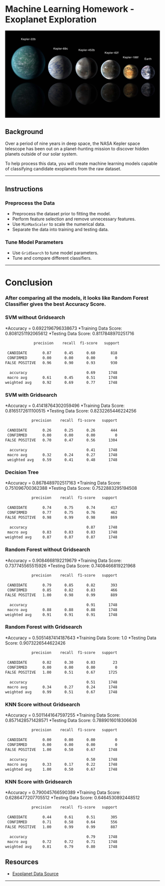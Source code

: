 # Machine Learning Homework - Exoplanet Exploration

![exoplanets.jpg](Images/exoplanets.jpg)

## Background

Over a period of nine years in deep space, the NASA Kepler space telescope has been out on a planet-hunting mission to discover hidden planets outside of our solar system.

To help process this data, you will create machine learning models capable of classifying candidate exoplanets from the raw dataset.

- - -

## Instructions

### Preprocess the Data

* Preprocess the dataset prior to fitting the model.
* Perform feature selection and remove unnecessary features.
* Use `MinMaxScaler` to scale the numerical data.
* Separate the data into training and testing data.

### Tune Model Parameters

* Use `GridSearch` to tune model parameters.
* Tune and compare different classifiers.

- - -


# Conclusion

### After comparing all the models, it looks like Random Forest Classifier gives the best Accuracy Score.

### SVM without Gridsearch

*Accuracy = 0.6922196796338673
*Training Data Score: 0.8081251192065612
*Testing Data Score: 0.8117848970251716

                 precision    recall  f1-score   support

     CANDIDATE       0.87      0.45      0.60       818
     CONFIRMED       0.00      0.00      0.00         0
    FALSE POSITIVE   0.96      0.90      0.93       930

      accuracy                           0.69      1748
     macro avg       0.61      0.45      0.51      1748
    weighted avg     0.92      0.69      0.77      1748


### SVM with Gridsearch

*Accuracy = 0.41418764302059496
*Training Data Score: 0.8165172611100515
*Testing Data Score: 0.8232265446224256

                precision    recall  f1-score   support

     CANDIDATE       0.26      0.25      0.26       444
     CONFIRMED       0.00      0.00      0.00         0
    FALSE POSITIVE   0.70      0.47      0.56      1304

      accuracy                           0.41      1748
     macro avg       0.32      0.24      0.27      1748
     weighted avg    0.59      0.41      0.48      1748


### Decision Tree 

*Accuracy = 0.8678489702517163
*Training Data Score: 0.751096700362388
*Testing Data Score: 0.7522883295194508

                precision    recall  f1-score   support

     CANDIDATE       0.74      0.75      0.74       417
     CONFIRMED       0.77      0.75      0.76       462
    FALSE POSITIVE   0.98      0.99      0.98       869

      accuracy                           0.87      1748
     macro avg       0.83      0.83      0.83      1748
    weighted avg     0.87      0.87      0.87      1748


### Random Forest without Gridsearch

*Accuracy = 0.9084668192219679
*Training Data Score: 0.737745565515926
*Testing Data Score: 0.7408466819221968

                precision    recall  f1-score   support

     CANDIDATE       0.79      0.85      0.82       393
     CONFIRMED       0.85      0.82      0.83       466
    FALSE POSITIVE   1.00      0.98      0.99       889

      accuracy                           0.91      1748
     macro avg       0.88      0.88      0.88      1748
    weighted avg     0.91      0.91      0.91      1748
  
  
### Random Forest with Gridsearch

*Accuracy = 0.5051487414187643
*Training Data Score: 1.0
*Testing Data Score: 0.9073226544622426

                precision    recall  f1-score   support

     CANDIDATE       0.02      0.30      0.03        23
     CONFIRMED       0.00      0.00      0.00         0
    FALSE POSITIVE   1.00      0.51      0.67      1725

      accuracy                           0.51      1748
     macro avg       0.34      0.27      0.24      1748
    weighted avg     0.99      0.51      0.67      1748
  
  
### KNN Score without Gridsearch

*Accuracy = 0.5011441647597255
*Training Data Score: 0.8571428571428571
*Testing Data Score: 0.7889016018306636

                precision    recall  f1-score   support

     CANDIDATE       0.00      0.00      0.00         0
     CONFIRMED       0.00      0.00      0.00         0
    FALSE POSITIVE   1.00      0.50      0.67      1748

      accuracy                           0.50      1748
     macro avg       0.33      0.17      0.22      1748
    weighted avg     1.00      0.50      0.67      1748
  

### KNN Score with Gridsearch

*Accuracy = 0.790045766590389
*Training Data Score: 0.6286477207705512
*Testing Data Score: 0.6464530892448512

                precision    recall  f1-score   support

     CANDIDATE       0.44      0.61      0.51       305
     CONFIRMED       0.71      0.58      0.64       556
    FALSE POSITIVE   1.00      0.99      0.99       887

      accuracy                           0.79      1748
     macro avg       0.72      0.72      0.71      1748
    weighted avg     0.81      0.79      0.80      1748


## Resources

* [Exoplanet Data Source](https://www.kaggle.com/nasa/kepler-exoplanet-search-results)

- - -



































